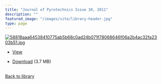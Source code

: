 ```yaml
---
title: "Journal of Pyrotechnics Issue 30, 2011"
description: ""
featured_image: "/images/site/library-header.jpg"
type: page
---
```


<a href="https://drive.google.com/uc?export=view&id=1O7cxNXQmscwDXpyw2PnmFUYF3IV2Z2sE" target="_blank">![58818aaa64538410775ab5b68c0ad24b071f78068646f06a2b4ac32fa2303b51.jpg](/images/library/58818aaa64538410775ab5b68c0ad24b071f78068646f06a2b4ac32fa2303b51.jpg)</a>
* <a href="https://drive.google.com/uc?export=view&id=1O7cxNXQmscwDXpyw2PnmFUYF3IV2Z2sE" target="_blank">View</a>

* [Download](https://drive.google.com/uc?export=download&id=1O7cxNXQmscwDXpyw2PnmFUYF3IV2Z2sE) (3.7 MB)

<br />[Back to library](/library/)
